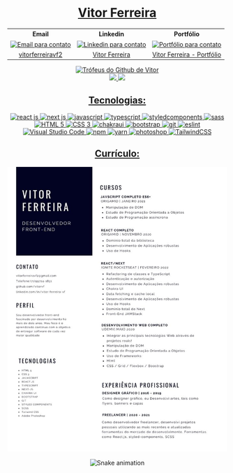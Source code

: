 <a href="https://github.com/vitorvf"> <h1 align="center"> Vitor Ferreira </h1> </a>

<table align="center" style="width:100%">

  <tr>
    <th align="center">
      <b align="center" text-align="center"> Email </b>
    </th>
    <th align="center">
      <b align="center" text-align="center"> Linkedin </b>
    </th>
    <th align="center">
      <b align="center" text-align="center"> Portfólio </b>
    </th>
   
  </tr>

  <tr>
    <td align="center">
      <div align="center" text-align="center"> 
        <a href="mailto:vitorferreiravf2@gmail.com">
          <img align="center" alt="Email para contato" src="https://img.shields.io/badge/Gmail-D14836?style=for-the-badge&logo=gmail&logoColor=white" />
        </a>
      </div>
    </td>
    <td align="center">
      <div align="center" text-align="center">
        <a href="https://www.linkedin.com/in/vitor-ferreira-vf/">
          <img align="center" alt="Linkedin para contato" src="https://img.shields.io/badge/LinkedIn-0077B5?style=for-the-badge&logo=linkedin&logoColor=white" />
        </a>
      </div>
    </td>
    <td align="center">
      <div align="center" text-align="center">
        <a href="https://vitorferreira.netlify.app/" disabled="">
          <img align="center" alt="Portfólio para contato" src="https://img.shields.io/badge/Portfolio-%23000000.svg?style=for-the-badge&logo=firefox&logoColor=#FF7139" />
        </a>
      </div>
    </td>
 
    
  
  </tr>

  <tr>
    <td align="center">
      <a align="center" href="mailto:vitorferreiravf2@gmail.com"> <span align="center" text-align="center"> vitorferreiravf2 </span> </a>
    </td>
    <td align="center">
      <a align="center" href="https://www.linkedin.com/in/vitor-ferreira-vf/"> <span align="center" text-align="center"> Vitor Ferreira </span> </a>
    </td>
    <td align="center">
<a align="center" href="https://vitorferreira.netlify.app/"> <span align="center" text-align="center"> Vitor Ferreira - Portfólio </span> </a>    </td>
    
  </tr>
  </table>
  <div style="width: 100%" align="center">
 <a href="#" disabled=""> <img alt="Trófeus do Github de Vitor" src="https://github-profile-trophy.vercel.app/?username=vitorvf&row=1&count_private=true" /> </a>
</div>


  <div> 
       <div align="center">
      <a href="https://github.com/vitorvf">
      <img height="180em" src="https://github-readme-stats.vercel.app/api?username=vitorvf&show_icons=true&theme=default&include_all_commits=true&count_private=true"/>
      <img height="180em" src="https://github-readme-stats.vercel.app/api/top-langs/?username=vitorvf&layout=compact&langs_count=7&theme=default"/>
    </div>
  </div>
    
 
   <div>
   <h2 align="center"> Tecnologias: </h2>                          
   <div align="center"> <a href="#" disabled=""> 
   <img alt="react js" src="https://img.shields.io/badge/React-20232A?style=for-the-badge&logo=react&logoColor=61DAFB" /> 
   <img alt="next js" src="https://img.shields.io/badge/Next-black?style=for-the-badge&logo=next.js&logoColor=white" /> 
  <img alt="javascript" src="https://img.shields.io/badge/JavaScript-323330?style=for-the-badge&logo=javascript&logoColor=F7DF1E" /> 
  <img alt="typescript" src="https://img.shields.io/badge/TypeScript-007ACC?style=for-the-badge&logo=typescript&logoColor=white" /> 
  <img alt="styledcomponents" src="https://img.shields.io/badge/styled--components-DB7093?style=for-the-badge&logo=styled-components&logoColor=white" /> 
  <img alt="sass" src="https://img.shields.io/badge/Sass-CC6699?style=for-the-badge&logo=sass&logoColor=white" /> 
  <img alt="HTML 5" src="https://img.shields.io/badge/HTML5-E34F26?style=for-the-badge&logo=html5&logoColor=white" /> 
   <img alt="CSS 3" src="https://img.shields.io/badge/CSS3-1572B6?style=for-the-badge&logo=css3&logoColor=white" /> 
   <img alt="chakraui" src="https://img.shields.io/badge/chakra-%234ED1C5.svg?style=for-the-badge&logo=chakraui&logoColor=white" /> 
  <img alt="bootstrap" src="https://img.shields.io/badge/Bootstrap-563D7C?style=for-the-badge&logo=bootstrap&logoColor=white" /> 
  <img alt="git" src="https://img.shields.io/badge/Git-F05032?style=for-the-badge&logo=git&logoColor=white" /> 
  <img alt="eslint" src="https://badges.aleen42.com/src/eslint.svg" height="28" /> 
  <img alt="Visual Studio Code" src="https://img.shields.io/badge/Visual_Studio-5C2D91?style=for-the-badge&logo=visual%20studio&logoColor=white" /> 
  <img alt="npm" src="https://img.shields.io/badge/npm-CB3837?style=for-the-badge&logo=npm&logoColor=white" /> <img alt="yarn" src="https://img.shields.io/badge/Yarn-2C8EBB?style=for-the-badge&logo=yarn&logoColor=white" /> 
  <img alt="photoshop" src="https://img.shields.io/badge/adobe%20photoshop-%2331A8FF.svg?style=for-the-badge&logo=adobe%20photoshop&logoColor=white" /> 
       <img alt="TailwindCSS" src="https://img.shields.io/badge/tailwindcss-%2338B2AC.svg?style=for-the-badge&logo=tailwind-css&logoColor=white" /> 


<div/>
         
## Currículo:


<div align="center">
  <a href="https://raw.githubusercontent.com/vitorvf/vitorvf/master/cv.pdf"> <img src="./ndhqa4T.jpg" alt="Meu currículo, clique aqui para abrir" /> </a>
</div>


<div> 
 
 
  ![Snake animation](https://github.com/vitorvf/vitorvf/blob/output/github-contribution-grid-snake.svg)
 
</div>


    
